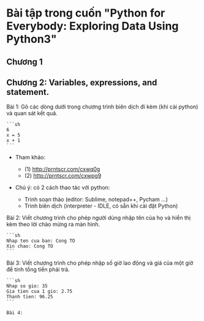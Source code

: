 # Bài tập trong cuốn "Python for Everybody: Exploring Data Using Python3"

## Chương 1

## Chương 2: Variables, expressions, and statement.

Bài 1: Gõ các dòng dưới trong chương trình biên dịch đi kèm (khi cài python) và quan sát kết quả.

	```sh
	6 
	x = 5
	x + 1
	```

- Tham khảo: 
	- (1) http://prntscr.com/cxwq0g 
	- (2) http://prntscr.com/cxwpg9
	
- Chú ý: có 2 cách thao tác với python: 
	- Trình soạn thảo (editor: Sublime, notepad++, Pycham ...) 
	- Trình biên dịch (interpreter - IDLE, có sẵn khi cài đặt Python)

Bài 2: Viết chương trình cho phép người dùng nhập tên của họ và hiển thị kèm theo lời chào mừng ra màn hình. 

	```sh
	Nhap ten cua ban: Cong TO
	Xin chao: Cong TO
	```

Bài 3: Viết chương trình cho phép nhập số giờ lao động và giá của một giờ để tính tổng tiền phải trả. 

	```sh
	Nhap so gio: 35
	Gia tien cua 1 gio: 2.75
	Thanh tien: 96.25
	```

`Bài 4:`